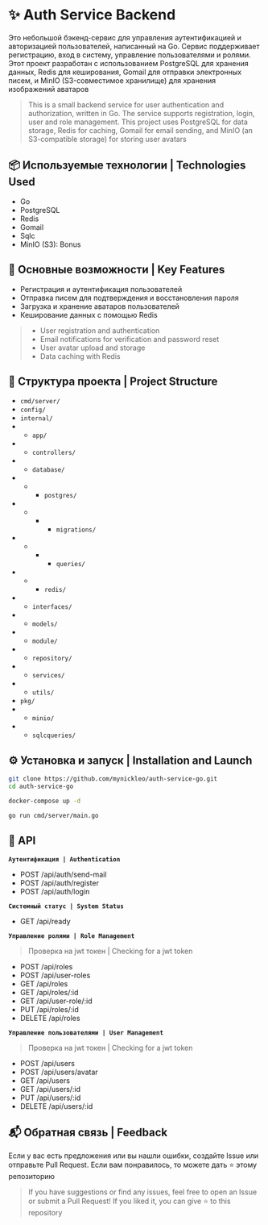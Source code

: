 # ✨ Auth Service Backend

Это небольшой бэкенд-сервис для управления аутентификацией и авторизацией пользователей, написанный на Go. Сервис поддерживает регистрацию, вход в систему, управление пользователями и ролями. Этот проект разработан с использованием PostgreSQL для хранения данных, Redis для кеширования, Gomail для отправки электронных писем, и MinIO (S3-совместимое хранилище) для хранения изображений аватаров

> This is a small backend service for user authentication and authorization, written in Go. The service supports registration, login, user and role management. This project uses PostgreSQL for data storage, Redis for caching, Gomail for email sending, and MinIO (an S3-compatible storage) for storing user avatars

## 📦 Используемые технологии | Technologies Used
- Go
- PostgreSQL
- Redis
- Gomail
- Sqlc
- MinIO (S3): Bonus

## 🚀 Основные возможности | Key Features
- Регистрация и аутентификация пользователей
- Отправка писем для подтверждения и восстановления пароля
- Загрузка и хранение аватаров пользователей
- Кеширование данных с помощью Redis

> - User registration and authentication
> - Email notifications for verification and password reset
> - User avatar upload and storage
> - Data caching with Redis

## 📂 Структура проекта | Project Structure
- `cmd/server/`
- `config/`
- `internal/`
- - `app/`
- - `controllers/`
- - `database/`
- - - `postgres/`
- - - - `migrations/`
- - - - `queries/`
- - - `redis/`
- - `interfaces/`
- - `models/`
- - `module/`
- - `repository/`
- - `services/`
- - `utils/`
- `pkg/`
- - `minio/`
- - `sqlcqueries/`

## ⚙️ Установка и запуск | Installation and Launch

```bash
git clone https://github.com/mynickleo/auth-service-go.git
cd auth-service-go
```

```bash
docker-compose up -d
```

```bash
go run cmd/server/main.go
```

## 🔗 API

**`Аутентификация | Authentication`**
- POST /api/auth/send-mail 
- POST /api/auth/register 
- POST /api/auth/login 

**`Системный статус | System Status`**
- GET /api/ready

**`Управление ролями | Role Management`**
> Проверка на jwt токен | Checking for a jwt token
- POST /api/roles
- POST /api/user-roles
- GET /api/roles
- GET /api/roles/:id
- GET /api/user-role/:id
- PUT /api/roles/:id
- DELETE /api/roles

**`Управление пользователями | User Management`**
> Проверка на jwt токен | Checking for a jwt token
- POST /api/users
- POST /api/users/avatar
- GET /api/users
- GET /api/users/:id
- PUT /api/users/:id
- DELETE /api/users/:id

## 📬 Обратная связь | Feedback
Если у вас есть предложения или вы нашли ошибки, создайте Issue или отправьте Pull Request. Если вам понравилось, то можете дать ⭐ этому репозиторию
> If you have suggestions or find any issues, feel free to open an Issue or submit a Pull Request! If you liked it, you can give ⭐ to this repository